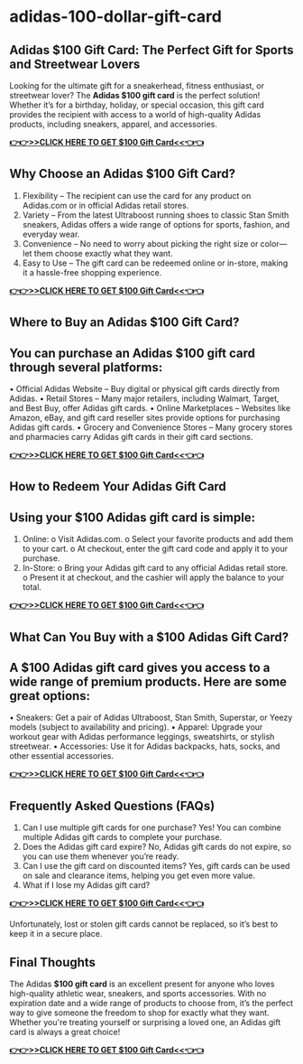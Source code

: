 # adidas-100-dollar-gift-card
## Adidas $100 Gift Card: The Perfect Gift for Sports and Streetwear Lovers
Looking for the ultimate gift for a sneakerhead, fitness enthusiast, or streetwear lover? The **Adidas $100 gift card** is the perfect solution! Whether it’s for a birthday, holiday, or special occasion, this gift card provides the recipient with access to a world of high-quality Adidas products, including sneakers, apparel, and accessories.

**[👉👉>>CLICK HERE TO GET $100 Gift Card<<👈👈](https://ct24shop.com/100-adidas-gift-card/)**

## Why Choose an Adidas $100 Gift Card?
1.	Flexibility – The recipient can use the card for any product on Adidas.com or in official Adidas retail stores.
2.	Variety – From the latest Ultraboost running shoes to classic Stan Smith sneakers, Adidas offers a wide range of options for sports, fashion, and everyday wear.
3.	Convenience – No need to worry about picking the right size or color—let them choose exactly what they want.
4.	Easy to Use – The gift card can be redeemed online or in-store, making it a hassle-free shopping experience.

**[👉👉>>CLICK HERE TO GET $100 Gift Card<<👈👈](https://ct24shop.com/100-adidas-gift-card/)**

## Where to Buy an Adidas $100 Gift Card?
## You can purchase an Adidas $100 gift card through several platforms:
•	Official Adidas Website – Buy digital or physical gift cards directly from Adidas.
•	Retail Stores – Many major retailers, including Walmart, Target, and Best Buy, offer Adidas gift cards.
•	Online Marketplaces – Websites like Amazon, eBay, and gift card reseller sites provide options for purchasing Adidas gift cards.
•	Grocery and Convenience Stores – Many grocery stores and pharmacies carry Adidas gift cards in their gift card sections.

**[👉👉>>CLICK HERE TO GET $100 Gift Card<<👈👈](https://ct24shop.com/100-adidas-gift-card/)**

## How to Redeem Your Adidas Gift Card
## Using your $100 Adidas gift card is simple:
1.	Online: 
o	Visit Adidas.com.
o	Select your favorite products and add them to your cart.
o	At checkout, enter the gift card code and apply it to your purchase.
2.	In-Store: 
o	Bring your Adidas gift card to any official Adidas retail store.
o	Present it at checkout, and the cashier will apply the balance to your total.

**[👉👉>>CLICK HERE TO GET $100 Gift Card<<👈👈](https://ct24shop.com/100-adidas-gift-card/)**

## What Can You Buy with a $100 Adidas Gift Card?
## A $100 Adidas gift card gives you access to a wide range of premium products. Here are some great options:
•	Sneakers: Get a pair of Adidas Ultraboost, Stan Smith, Superstar, or Yeezy models (subject to availability and pricing).
•	Apparel: Upgrade your workout gear with Adidas performance leggings, sweatshirts, or stylish streetwear.
•	Accessories: Use it for Adidas backpacks, hats, socks, and other essential accessories.

**[👉👉>>CLICK HERE TO GET $100 Gift Card<<👈👈](https://ct24shop.com/100-adidas-gift-card/)**

## Frequently Asked Questions (FAQs)
1. Can I use multiple gift cards for one purchase?
Yes! You can combine multiple Adidas gift cards to complete your purchase.
2. Does the Adidas gift card expire?
No, Adidas gift cards do not expire, so you can use them whenever you’re ready.
3. Can I use the gift card on discounted items?
Yes, gift cards can be used on sale and clearance items, helping you get even more value.
4. What if I lose my Adidas gift card?

**[👉👉>>CLICK HERE TO GET $100 Gift Card<<👈👈](https://ct24shop.com/100-adidas-gift-card/)**

Unfortunately, lost or stolen gift cards cannot be replaced, so it’s best to keep it in a secure place.
## Final Thoughts
The Adidas **$100 gift card** is an excellent present for anyone who loves high-quality athletic wear, sneakers, and sports accessories. With no expiration date and a wide range of products to choose from, it’s the perfect way to give someone the freedom to shop for exactly what they want. Whether you're treating yourself or surprising a loved one, an Adidas gift card is always a great choice!

**[👉👉>>CLICK HERE TO GET $100 Gift Card<<👈👈](https://ct24shop.com/100-adidas-gift-card/)**



